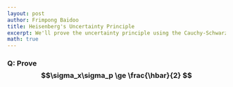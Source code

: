 ```yaml
---
layout: post
author: Frimpong Baidoo
title: Heisenberg's Uncertainty Principle
excerpt: We'll prove the uncertainty principle using the Cauchy-Schwarz inequality. 
math: true
---
```


### Q: Prove $$\sigma_x\sigma_p \ge \frac{\hbar}{2} $$
